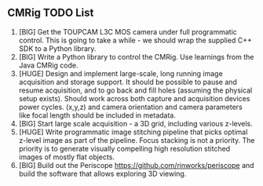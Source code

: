 ## CMRig TODO List
1. [BIG] Get the TOUPCAM L3C MOS camera under full programmatic control. This is going to take a while - we should wrap the supplied
   C++ SDK to a Python library. 
1. [BIG] Write a Python library to control the CMRig. Use learnings from the Java CMRig code.
1. [HUGE] Design and implement large-scale, long running image acquisition and storage support.
   It should be possible to pause and resume acquisition, and to go back and fill holes (assuming the physical setup exists).
   Should work across both capture and acquisition devices power cycles. (x,y,z) and camera orientation and camera parameters
   like focal length should be included in metadata.
1. [BIG] Start large scale acquisition - a 3D grid, including various z-levels.
1. [HUGE] Write programmatic image stitching pipeline that picks optimal z-level image as part of the pipeline. Focus stacking
   is not a priority. The priority is to generate visually compelling high resolution stitched images of mostly flat objects.
1. [BIG] Build out the Periscope <https://github.com/rinworks/periscope> and build the software that allows exploring
   3D viewing.
